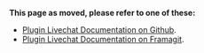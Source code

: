 **This page as moved, please refer to one of these:**

* [Plugin Livechat Documentation on Github](https://johnxlivingston.github.io/peertube-plugin-livechat/documentation/admin/).
* [Plugin Livechat Documentation on Framagit](https://livingston.frama.io/peertube-plugin-livechat/documentation/admin/).
